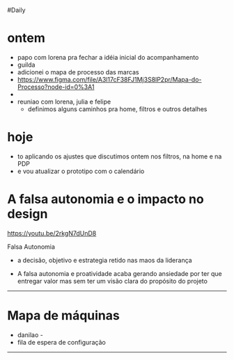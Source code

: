 #Daily 

# ontem
- papo com lorena pra fechar a idéia inicial do acompanhamento
- guilda
- adicionei o mapa de processo das marcas
- https://www.figma.com/file/A3l17cF38FJ1Mj3S8lP2pr/Mapa-do-Processo?node-id=0%3A1
- 
- reuniao com lorena, julia e felipe
  - definimos alguns caminhos pra home, filtros e outros detalhes


# hoje
 - to aplicando os ajustes que discutimos ontem nos filtros, na home e na PDP
 - e vou atualizar o prototipo com o calendário
 
 





# A falsa autonomia e o impacto no design
https://youtu.be/2rkgN7dUnD8


Falsa Autonomia

- a decisão, objetivo e estrategia retido nas maos da liderança

- A falsa autonomia e proatividade acaba gerando ansiedade por ter que entregar valor mas sem ter um visão clara do propósito do projeto 


---

# Mapa de máquinas
- danilao - 
- fila de espera de configuração


---